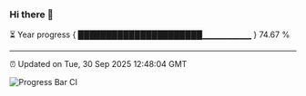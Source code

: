 ### Hi there 👋

⏳ Year progress { ██████████████████████▁▁▁▁▁▁▁▁ } 74.67 %

---

⏰ Updated on Tue, 30 Sep 2025 12:48:04 GMT

![Progress Bar CI](https://github.com/liununu/liununu/workflows/Progress%20Bar%20CI/badge.svg)
